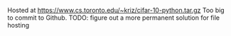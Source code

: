 Hosted at https://www.cs.toronto.edu/~kriz/cifar-10-python.tar.gz
Too big to commit to Github. 
TODO: figure out a more permanent solution for file hosting
